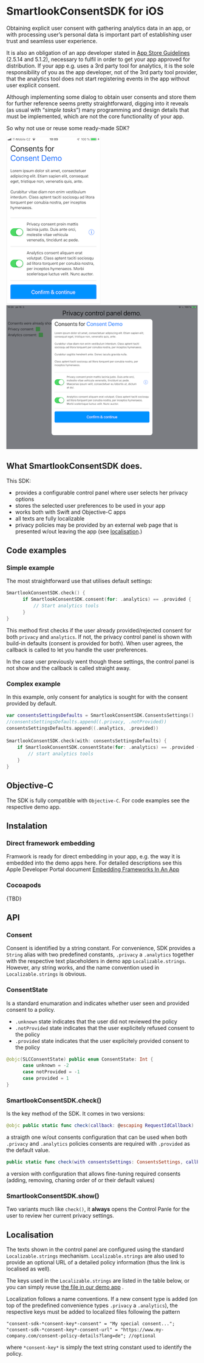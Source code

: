 # SmartlookConsentSDK for iOS

Obtaining explicit user consent with gathering analytics data in an app, or with processing user’s personal data is important part of establishing user trust and seamless user experience.

It is also an obligation of an app developer stated in [App Store Guidelines](https://developer.apple.com/app-store/review/guidelines/) (2.5.14 and 5.1.2), necessary to fulfil in order to get your app approved for distribution. If your app e.g. uses a 3rd party tool for analytics, it is the sole responsibility of you as the app developer, not of the 3rd party tool provider, that the analytics tool does not start registering events in the app without user explicit consent.

Although implementing some dialog to obtain user consents and store them for further reference seems pretty straightforward, digging into it reveals (as usual with “_simple tasks_”) many programming and design details that must be implemented, which are not the core functionality of your app. 

So why not use or reuse some ready-made SDK?

[![iPhone Screenshot](readme-media/ConsentSDK-Screenshot-iPhone-thumbnail.png)](readme-media/ConsentSDK-Screenshot-iPhone.png) &nbsp;&nbsp;&nbsp;&nbsp;&nbsp; [![iPad Screenshot](readme-media/ConsentSDK-Screenshot-iPad-thumbnail.png)](readme-media/ConsentSDK-Screenshot-iPad.png)

## What SmartlookConsentSDK does. 

This SDK:
- provides a configurable control panel where user selects her privacy options
- stores the selected user preferences to be used in your app
- works both with Swift and Objective-C apps
- all texts are fully localizable
- privacy policies may be provided by an external web page that is presented w/out leaving the app (see [localisation](#localisation).)

## Code examples
### Simple example 
The most straightforward use that utilises default settings:
```swift
SmartlookConsentSDK.check() {
      if SmartlookConsentSDK.consent(for: .analytics) == .provided {
          // Start analytics tools
      }
}
```

This method first checks if the user already provided/rejected consent for both `privacy` and `analytics`. If not, the privacy control panel is shown with build-in defaults (consent is provided for both). When user agrees, the callback is called to let you handle the user preferences. 

In the case user previously went though these settings, the control panel is not show and the callback is called straight away.

### Complex example 

In this example, only consent for analytics is sought for with the consent provided by default.

```swift
var consentsSettingsDefaults = SmartlookConsentSDK.ConsentsSettings()
//consentsSettingsDefaults.append((.privacy, .notProvided)) 
consentsSettingsDefaults.append((.analytics, .provided))

SmartlookConsentSDK.check(with: consentsSettingsDefaults) {
    if SmartlookConsentSDK.consentState(for: .analytics) == .provided {
        // start analytics tools
    }
}
```

## Objective-C
The SDK is fully compatible with `Objective-C`. For code examples see the respective demo app.

## Instalation

### Direct framework embedding
Framwork is ready for direct embedding in your app, e.g. the way it is embedded into the demo apps here. For detailed descriptions see this Apple Developer Portal document [Embedding Frameworks In An App](https://developer.apple.com/library/archive/technotes/tn2435/_index.html)

### Cocoapods
{TBD}

## API

### Consent
Consent is identified by a string constant. For convenience, SDK provides a `String` alias with two predefined constants, `.privacy` a `.analytics` together with the respective text placeholders in demo app `Localizable.strings`. However, any string works, and the name convention used in `Localizable.strings` is obvious.

### ConsentState
Is a standard enumaration and indicates whether user seen and provided consent to a policy.
- `.unknown` state indicates that the user did not reviewed the policy
- `.notProvided` state indicates that the user explicitely refused consent to the policy
- `.provided` state indicates that the user explicitely provided consent to the policy 
```swift
@objc(SLCConsentState) public enum ConsentState: Int {
      case unknown = -2
      case notProvided = -1
      case provided = 1
}
```
### SmartlookConsentSDK.check()
Is the key method of the SDK. It comes in two versions:

```swift
@objc public static func check(callback: @escaping RequestIdCallback)
``` 
a straigth one w/out consents configuration that can be used when both `.privacy` and `.analytics` policies consents are required with `.provided` as the default value. 

```swift
public static func check(with consentsSettings: ConsentsSettings, callback: @escaping RequestIdCallback)
```  
a version with configuration that allows fine-tuning required consents (adding, removing, chaning order of or their default values) 

### SmartlookConsentSDK.show()
Two variants much like `check()`, it **always** opens the Control Panle for the user to review her current privacy settings.

## Localisation
The texts shown in the control panel are configured using the standard `Localizable.strings` mechanism. `Localizable.strings`  are also used to provide an optional URL of a detailed policy information (thus the link is localised as well).

The keys used in the `Localizable.strings` are listed in the table below, or you can simply reuse [the file in our demo app](ConsentSDKDemo/ConsentSDKDemo/Base.lproj/Localizable.strings) .

Localization follows a name conventions. If a new consent type is added (on top of the predefined convenience types `.privacy` a `.analytics`), the respective keys must be added to localized files following the pattern

```
"consent-sdk-*consent-key*-consent" = "My special consent...";
"consent-sdk-*consent-key*-consent-url" = "https://www.my-company.com/consent-policy-details?lang=de"; //optional
```

where `*consent-key*` is simply the text string constant used to identify the policy.
